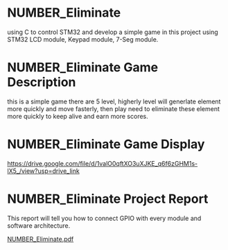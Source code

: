 # NUMBER_Eliminate
using C to control STM32 and develop a simple game
in this project using STM32 LCD module, Keypad module, 7-Seg module.

# NUMBER_Eliminate Game Description
this is a simple game there are 5 level,
higherly level will generlate element more quickly and move fasterly,
then play need to eliminate these element more quickly to keep alive and earn more scores.

# NUMBER_Eliminate Game Display

https://drive.google.com/file/d/1valO0qftXO3uXJKE_q6f6zGHM1s-lX5_/view?usp=drive_link

# NUMBER_Eliminate Project Report
This report will tell you how to connect GPIO with every module and software architecture.

[NUMBER_Eliminate.pdf](https://github.com/KaiJuY/NUMBER_Eliminate/files/11925294/NUMBER_Eliminate.pdf)

